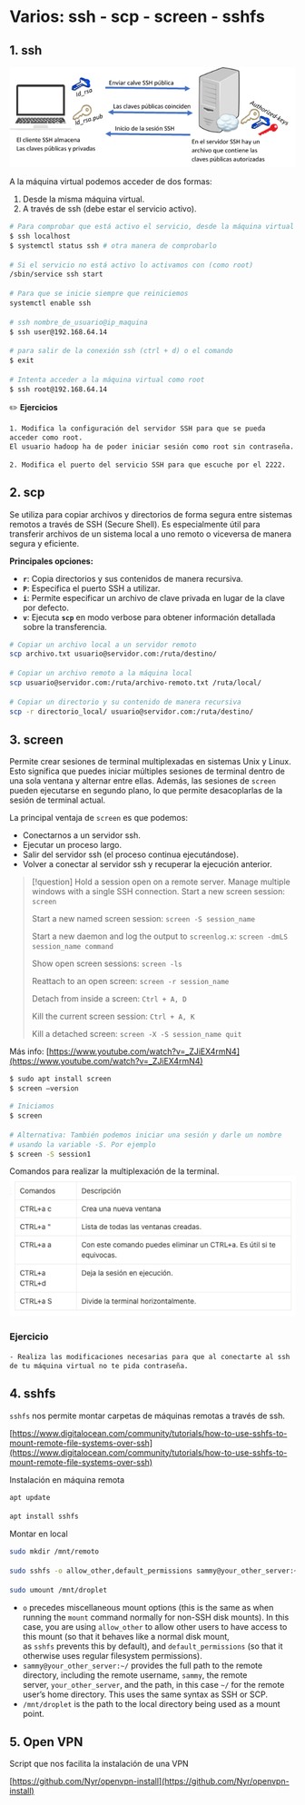 # Varios: ssh - scp - screen - sshfs

## 1. ssh
![](<./images/ssh.png>)

A la máquina virtual podemos acceder de dos formas:

1. Desde la misma máquina virtual.
2. A través de ssh (debe estar el servicio activo).

```bash
# Para comprobar que está activo el servicio, desde la máquina virtual ejecutamos
$ ssh localhost
$ systemctl status ssh # otra manera de comprobarlo

# Si el servicio no está activo lo activamos con (como root)
/sbin/service ssh start

# Para que se inicie siempre que reiniciemos
systemctl enable ssh

# ssh nombre_de_usuario@ip_maquina
$ ssh user@192.168.64.14

# para salir de la conexión ssh (ctrl + d) o el comando
$ exit

# Intenta acceder a la máquina virtual como root
$ ssh root@192.168.64.14
```


✏️ **Ejercicios**

```
1. Modifica la configuración del servidor SSH para que se pueda acceder como root.
El usuario hadoop ha de poder iniciar sesión como root sin contraseña.

2. Modifica el puerto del servicio SSH para que escuche por el 2222.
```

## 2. scp

Se utiliza para copiar archivos y directorios de forma segura entre sistemas remotos a través de SSH (Secure Shell). Es especialmente útil para transferir archivos de un sistema local a uno remoto o viceversa de manera segura y eficiente.

**Principales opciones:**

- **`r`**: Copia directorios y sus contenidos de manera recursiva.
- **`P`**: Especifica el puerto SSH a utilizar.
- **`i`**: Permite especificar un archivo de clave privada en lugar de la clave por defecto.
- **`v`**: Ejecuta **`scp`** en modo verbose para obtener información detallada sobre la transferencia.

```bash
# Copiar un archivo local a un servidor remoto
scp archivo.txt usuario@servidor.com:/ruta/destino/

# Copiar un archivo remoto a la máquina local
scp usuario@servidor.com:/ruta/archivo-remoto.txt /ruta/local/

# Copiar un directorio y su contenido de manera recursiva
scp -r directorio_local/ usuario@servidor.com:/ruta/destino/
```

## 3. screen
Permite crear sesiones de terminal multiplexadas en sistemas Unix y Linux. Esto significa que puedes iniciar múltiples sesiones de terminal dentro de una sola ventana y alternar entre ellas. Además, las sesiones de `screen` pueden ejecutarse en segundo plano, lo que permite desacoplarlas de la sesión de terminal actual.

La principal ventaja de `screen` es que podemos:

- Conectarnos a un servidor ssh.
- Ejecutar un proceso largo.
- Salir del servidor ssh (el proceso continua ejecutándose).
- Volver a conectar al servidor ssh y recuperar la ejecución anterior.

> [!question] Hold a session open on a remote server. Manage multiple windows with a single SSH connection.
> Start a new screen session:
> `screen`
> 
> Start a new named screen session:
> `screen -S session_name`
> 
> Start a new daemon and log the output to `screenlog.x`: 
> `screen -dmLS session_name command`
> 
> Show open screen sessions:
> `screen -ls`
> 
> Reattach to an open screen:
> `screen -r session_name`
> 
> Detach from inside a screen:
> `Ctrl + A, D`
> 
> Kill the current screen session:
> `Ctrl + A, K`
> 
> Kill a detached screen:
> `screen -X -S session_name quit`
> 

Más info:
[https://www.youtube.com/watch?v=_ZJiEX4rmN4](https://www.youtube.com/watch?v=_ZJiEX4rmN4)

```bash
$ sudo apt install screen
$ screen –version
```

```bash
# Iniciamos
$ screen

# Alternativa: También podemos iniciar una sesión y darle un nombre
# usando la variable -S. Por ejemplo
$ screen -S session1

```

Comandos para realizar la multiplexación de la terminal.
![](<./images/screen.png>)
### Ejercicio

```
- Realiza las modificaciones necesarias para que al conectarte al ssh de tu máquina virtual no te pida contraseña.

```

## 4. sshfs

`sshfs` nos permite montar carpetas de máquinas remotas a través de ssh.

[https://www.digitalocean.com/community/tutorials/how-to-use-sshfs-to-mount-remote-file-systems-over-ssh](https://www.digitalocean.com/community/tutorials/how-to-use-sshfs-to-mount-remote-file-systems-over-ssh)

Instalación en máquina remota

```bash
apt update

apt install sshfs
```

Montar en local

```bash
sudo mkdir /mnt/remoto

sudo sshfs -o allow_other,default_permissions sammy@your_other_server:~/ /mnt/droplet

sudo umount /mnt/droplet
```

- `o` precedes miscellaneous mount options (this is the same as when running the `mount` command normally for non-SSH disk mounts). In this case, you are using `allow_other` to allow other users to have access to this mount (so that it behaves like a normal disk mount, as `sshfs` prevents this by default), and `default_permissions` (so that it otherwise uses regular filesystem permissions).
- `sammy@your_other_server:~/` provides the full path to the remote directory, including the remote username, `sammy`, the remote server, `your_other_server`, and the path, in this case `~/` for the remote user’s home directory. This uses the same syntax as SSH or SCP.
- `/mnt/droplet` is the path to the local directory being used as a mount point.

## 5. Open VPN

Script que nos facilita la instalación de una VPN

[https://github.com/Nyr/openvpn-install](https://github.com/Nyr/openvpn-install)
